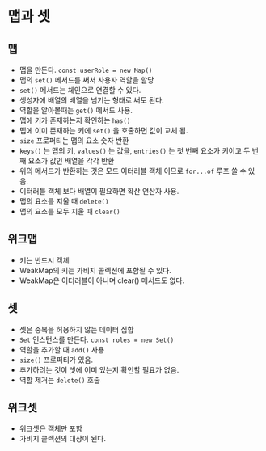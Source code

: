 # 맵과 셋

## 맵

* 맵을 만든다. `const userRole = new Map()`
* 맵의 `set()` 메서드를 써서 사용자 역할을 할당
* `set()` 메서드는 체인으로 연결할 수 있다.
* 생성자에 배열의 배열을 넘기는 형태로 써도 된다.
* 역할을 알아볼때는 `get()` 메서드 사용.
* 맵에 키가 존재하는지 확인하는 `has()`
* 맵에 이미 존재하는 키에 `set()` 을 호출하면 값이 교체 됨.
* `size` 프로퍼티는 맵의 요소 숫자 반환
* `keys()` 는 맵의 키, `values()` 는 값을, `entries()` 는 첫 번째 요소가 키이고 두 번째 요소가 값인 배열을 각각 반환
* 위의 메서드가 반환하는 것은 모드 이터러블 객체 이므로 `for...of` 루프 쓸 수 있음.
* 이터러블 객체 보다 배열이 필요하면 확산 연산자 사용.
* 맵의 요소를 지울 때 `delete()`
* 맵의 요소를 모두 지울 때 `clear()`

## 위크맵

* 키는 반드시 객체
* WeakMap의 키는 가비지 콜렉션에 포함될 수 있다.
* WeakMap은 이터러블이 아니며 clear() 메서드도 없다.

## 셋

* 셋은 중복을 허용하지 않는 데이터 집합
* `Set` 인스턴스를 만든다. `const roles = new Set()`
* 역할을 추가할 때 `add()` 사용
* `size()` 프로퍼티가 있음.
* 추가하려는 것이 셋에 이미 있는지 확인할 필요가 없음.
* 역할 제거는 `delete()` 호출

## 위크셋 

* 위크셋은 객체만 포함
* 가비지 콜렉션의 대상이 된다.